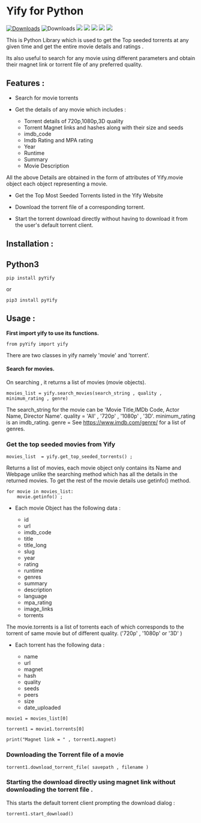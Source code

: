 Yify for Python
===============

[![Downloads](https://pepy.tech/badge/pyYify)](https://pepy.tech/project/pyYify) ![Downloads](https://pepy.tech/badge/pyYify/week)  [![](https://img.shields.io/github/languages/code-size/nateshmbhat/pyYify.svg?style=plastic)](https://github.com/nateshmbhat/pyYify)  [![](https://img.shields.io/github/license/nateshmbhat/pyYify?style=plastic)](https://github.com/nateshmbhat/pyYify) [![](https://img.shields.io/pypi/v/pyYify.svg?style=plastic)](https://github.com/nateshmbhat/pyYify) [![](https://img.shields.io/github/languages/top/nateshmbhat/pyYify.svg?style=plastic)](https://github.com/nateshmbhat/pyYify) [![](https://img.shields.io/badge/author-nateshmbhat-green.svg)](https://github.com/nateshmbhat)


This is Python Library which is used to get the Top seeded torrents at
any given time and get the entire movie details and ratings .

Its also useful to search for any movie using different parameters and
obtain their magnet link or torrent file of any preferred quality.

Features :
----------

* Search for movie torrents

* Get the details of any movie which includes :

   * Torrent details of 720p,1080p,3D quality
   * Torrent Magnet links and hashes along with their size and seeds
   * imdb_code
   * Imdb Rating and MPA rating
   * Year
   * Runtime
   * Summary
   * Movie Description

All the above Details are obtained in the form of attributes of
Yify.movie object each object representing a movie.

* Get the Top Most Seeded Torrents listed in the Yify Website

* Download the torrent file of a corresponding torrent.

* Start the torrent download directly without having to download it from the user's default torrent client.


Installation :
--------------

Python3
-------

```pip
pip install pyYify
```

or

```pip
pip3 install pyYify
```


## Usage :

**First import yify to use its functions.**

```python3
from pyYify import yify
```

There are two classes in yify namely 'movie' and 'torrent'.


#### Search for movies.

On searching , it returns a list of movies (movie objects).

```python3
movies_list = yify.search_movies(search_string , quality , minimum_rating , genre)
```

The search_string for the movie can be 'Movie Title,IMDb Code, Actor
Name, Director Name'. quality = 'All' , '720p' , '1080p' , '3D'.
minimum_rating is an imdb_rating. genre = See
https://www.imdb.com/genre/ for a list of genres.


### Get the top seeded movies from Yify


```python3
movies_list  = yify.get_top_seeded_torrents() ;
```

Returns a list of movies, each movie object only contains its Name and
Webpage unlike the searching method which has all the details in the
returned movies. To get the rest of the movie details use getinfo()
method.

```python3
for movie in movies_list:
    movie.getinfo() ;
```


* Each movie Object has the following data :

    * id
    * url
    * imdb\_code
    * title
    * title\_long
    * slug
    * year
    * rating
    * runtime
    * genres
    * summary
    * description
    * language
    * mpa\_rating
    * image\_links
    * torrents


The movie.torrents is a list of torrents each of which corresponds to
the torrent of same movie but of different quality. ('720p' , '1080p' or
'3D' )

* Each torrent has the following data :

   * name
   * url
   * magnet
   * hash
   * quality
   * seeds
   * peers
   * size
   * date_uploaded



```python3
movie1 = movies_list[0] 

torrent1 = movie1.torrents[0]

print("Magnet link = " , torrent1.magnet)
```

### Downloading the Torrent file of a movie


```python3
torrent1.download_torrent_file( savepath , filename )
```

### Starting the download directly using magnet link without downloading the torrent file .

This starts the default torrent client prompting the download dialog :

```python3
torrent1.start_download()
```
